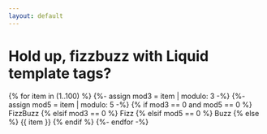 ```yaml
---
layout: default
---
```


# Hold up, fizzbuzz with Liquid template tags?

{% for item in (1..100) %}
    {%- assign mod3 = item | modulo: 3 -%}
    {%- assign mod5 = item | modulo: 5 -%}
    {% if mod3 == 0 and mod5 == 0 %}
        FizzBuzz
    {% elsif mod3 == 0 %}
        Fizz
    {% elsif mod5 == 0 %}
        Buzz
    {% else %}
        {{ item }}
    {% endif %}
{%- endfor -%}